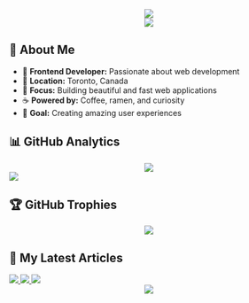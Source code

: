 <div align="center">
  <img src="https://capsule-render.vercel.app/api?type=waving&color=0:0080FF,100:000080&height=130&section=header" />
</div>

<div align="center">
  <img src="https://readme-typing-svg.demolab.com?font=Robot&size=32&duration=3000&repeat=false&color=0080FF&center=true&vCenter=true&width=600&lines=Welcome+to+my+world+of+code!" />
</div>

## 🌟 **About Me**

- 🚀 **Frontend Developer:** Passionate about web development
- 📍 **Location:** Toronto, Canada
- 💼 **Focus:** Building beautiful and fast web applications
- ☕ **Powered by:** Coffee, ramen, and curiosity
- 🎯 **Goal:** Creating amazing user experiences

## 📊 **GitHub Analytics**

<div align="center">
  <img src="https://github-readme-streak-stats.herokuapp.com/?user=kentayamada-dev&theme=transparent&hide_border=true&card_width=1000&cache_buster=2025-07-16T19%3A31%3A35Z" />
</div>

<img src="https://github-readme-activity-graph.vercel.app/graph?username=kentayamada-dev&hide_title=true&bg_color=inherit&color=0080FF&line=0080FF&point=0080FF&area_color=000080&area=true&hide_border=true&cache_buster=2025-07-16T19%3A31%3A35Z" />

## 🏆 **GitHub Trophies**

<div align="center">
  <img src="https://github-profile-trophy.vercel.app/?username=kentayamada-dev&theme=transparent&no-frame=true&no-bg=false&margin-w=4&column=7&rank=SECRET,SSS,SS,S,AAA,AA,A&cache_buster=2025-07-16T19%3A31%3A35Z" />
</div>

## 📝 **My Latest Articles**
  <a href=https://www.kentayamada.dev/en/articles/7-essential-software-design-patterns-javascript-examples>
    <picture>
      <source media="(prefers-color-scheme: dark)" srcset="https://og.kentayamada058.workers.dev?title=7%20Essential%20Software%20Design%20Patterns&subtitle=Learn%207%20essential%20software%20design%20patterns%20with%20practical%20code%20examples.%20Master%20Singleton%2C%20Builder%2C%20Factory%2C%20Facade%2C%20Adapter%2C%20Strategy%20%26%20Observer%20patterns.&date=Jul%2013&mode=dark&cache_buster=2025-07-16T19%3A31%3A35Z" />
      <img src="https://og.kentayamada058.workers.dev?title=7%20Essential%20Software%20Design%20Patterns&subtitle=Learn%207%20essential%20software%20design%20patterns%20with%20practical%20code%20examples.%20Master%20Singleton%2C%20Builder%2C%20Factory%2C%20Facade%2C%20Adapter%2C%20Strategy%20%26%20Observer%20patterns.&date=Jul%2013&cache_buster=2025-07-16T19%3A31%3A35Z" />
    </picture>
  </a>

  <a href=https://www.kentayamada.dev/en/articles/storybook-atomic-design-perfect-frontend-combination>
    <picture>
      <source media="(prefers-color-scheme: dark)" srcset="https://og.kentayamada058.workers.dev?title=Storybook%20%2B%20Atomic%20Design%3A%20The%20Perfect%20Frontend%20Combo&subtitle=Discover%20why%20Storybook%20%2B%20Atomic%20Design%20is%20the%20perfect%20frontend%20combination%20for%20building%20scalable%2C%20consistent%20UI%20component%20libraries.&date=Jul%2005&mode=dark&cache_buster=2025-07-16T19%3A31%3A35Z" />
      <img src="https://og.kentayamada058.workers.dev?title=Storybook%20%2B%20Atomic%20Design%3A%20The%20Perfect%20Frontend%20Combo&subtitle=Discover%20why%20Storybook%20%2B%20Atomic%20Design%20is%20the%20perfect%20frontend%20combination%20for%20building%20scalable%2C%20consistent%20UI%20component%20libraries.&date=Jul%2005&cache_buster=2025-07-16T19%3A31%3A35Z" />
    </picture>
  </a>

  <a href=https://www.kentayamada.dev/en/articles/software-architecture-for-beginners-best-practices-guide>
    <picture>
      <source media="(prefers-color-scheme: dark)" srcset="https://og.kentayamada058.workers.dev?title=Software%20Architecture%20for%20Beginners%3A%20Best%20Practices%20Guide&subtitle=Learn%20software%20architecture%20basics%3A%20monoliths%20vs%20microservices%2C%20key%20principles%2C%20and%20practical%20frameworks%20for%20choosing%20the%20right%20design.&date=Jul%2003&mode=dark&cache_buster=2025-07-16T19%3A31%3A35Z" />
      <img src="https://og.kentayamada058.workers.dev?title=Software%20Architecture%20for%20Beginners%3A%20Best%20Practices%20Guide&subtitle=Learn%20software%20architecture%20basics%3A%20monoliths%20vs%20microservices%2C%20key%20principles%2C%20and%20practical%20frameworks%20for%20choosing%20the%20right%20design.&date=Jul%2003&cache_buster=2025-07-16T19%3A31%3A35Z" />
    </picture>
  </a>


<div align="center">
  <img src="https://capsule-render.vercel.app/api?type=waving&color=0:0080FF,100:000080&height=130&section=footer" />
</div>